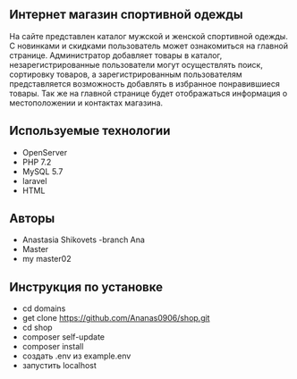## Интернет магазин спортивной одежды
На сайте представлен каталог мужской и женской спортивной  одежды. С новинками и скидками пользователь может ознакомиться на главной странице. Администратор добавляет товары в каталог, незарегистрированные пользователи могут осуществлять поиск, сортировку товаров, а зарегистрированным пользователям представляется возможность добавлять в избранное понравившиеся товары. Так же на главной странице будет отображаться информация о местоположении и контактах магазина. 
## Используемые технологии
- OpenServer
- PHP 7.2
- MySQL 5.7
- laravel
- HTML
## Авторы 
- Anastasia Shikovets -branch Ana 
- Master
- my master02

## Инструкция по установке
- cd domains
- get clone https://github.com/Ananas0906/shop.git
- cd shop
- composer self-update
- composer install
- создать .env из example.env
- запустить localhost